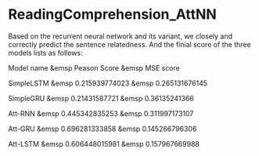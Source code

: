 # ReadingComprehension_AttNN
<p>Based on the recurrent neural network and its variant, we closely and correctly predict the sentence relatedness.
And the finial score of the three models lists as follows:</p>
<p>Model name &emsp Peason Score &emsp MSE score
<p>SimpleLSTM &emsp 0.215939774023 &emsp 0.265131676145</p>
<p>SimpleGRU &emsp 0.21431587721 &emsp 0.36135241366</p>
<p>Att-RNN &emsp 0.445342835253 &emsp 0.311997173107</p>
<p>Att-GRU &emsp 0.696281333858 &emsp 0.145266796306</p>
<p>Att-LSTM &emsp 0.606448015981 &emsp 0.157967669988</p>
